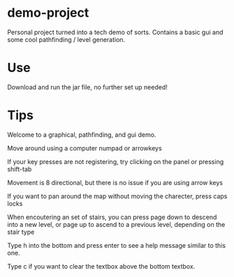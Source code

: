 # demo-project
Personal project turned into a tech demo of sorts. Contains a basic gui and some cool pathfinding / level generation.


# Use
Download and run the jar file, no further set up needed!

# Tips
Welcome to a graphical, pathfinding, and gui demo.

Move around using a computer numpad or arrowkeys

If your key presses are not registering, try clicking on the panel or pressing shift-tab

Movement is 8 directional, but there is no issue if you are using arrow keys

If you want to pan around the map without moving the charecter, press caps locks

When encoutering an set of stairs, you can press page down to descend into a new level, or page up to ascend to a previous level, depending on the stair type

Type h into the bottom and press enter to see a help message similar to this one.

Type c if you want to clear the textbox above the bottom textbox.
